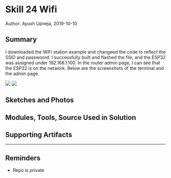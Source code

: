 #  Skill 24 Wifi

Author: Ayush Upneja, 2019-10-10

## Summary

I downloaded the WiFi station example and changeed the code to reflect the SSID and passwoord. I successfully built and flashed the file, and the ESP32 was assigned under 192.168.1.100. In the router admin page, I can see that the ESP32 is on the network. Below are the screenshots of the terminal and the admin page.

![](/images/wifi.png)
![](/images/device.png)


## Sketches and Photos


## Modules, Tools, Source Used in Solution


## Supporting Artifacts


-----

## Reminders
- Repo is private
